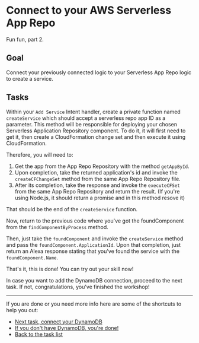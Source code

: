 # Connect to your AWS Serverless App Repo

Fun fun, part 2.

## Goal

Connect your previously connected logic to your Serverless App Repo logic to create a service.

## Tasks

Within your `Add Service` Intent handler, create a private function named `createService` which should accept a serverless repo app ID as a parameter. This method will be responsible for deploying your chosen Serverless Application Repository component. To do it, it will first need to get it, then create a CloudFormation change set and then execute it using CloudFormation.

Therefore, you will need to:

1. Get the app from the App Repo Repository with the method `getAppById`.
2. Upon completion, take the returned application's id and invoke the `createCFChangeSet` method from the same App Repo Repository file.
3. After its completion, take the response and invoke the `executeCFSet` from the same App Repo Repository and return the result. (If you're using Node.js, it should return a promise and in this method resove it)

That should be the end of the `createService` function.

Now, return to the previous code where you've got the foundComponent from the `findComponentByProcess` method.

Then, just take the `foundComponent` and invoke the `createService` method and pass the `foundComponent.ApplicationId`. Upon that completion, just return an Alexa response stating that you've found the service with the `foundComponent.Name`.

That's it, this is done! You can try out your skill now!

In case you want to add the DynamoDB connection, proceed to the next task. If not, congratulations, you've finished the workshop!

----

If you are done or you need more info here are some of the shortcuts to help you out:

- [Next task, connect your DynamoDB](../4-connect-to-dynamodb)
- [If you don't have DynamoDB, you're done!](../../../../)
- [Back to the task list](../)